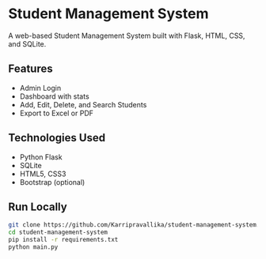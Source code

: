 # Student Management System

A web-based Student Management System built with Flask, HTML, CSS, and SQLite.

## Features
- Admin Login
- Dashboard with stats
- Add, Edit, Delete, and Search Students
- Export to Excel or PDF

## Technologies Used
- Python Flask
- SQLite
- HTML5, CSS3
- Bootstrap (optional)

## Run Locally
```bash
git clone https://github.com/Karripravallika/student-management-system.git
cd student-management-system
pip install -r requirements.txt
python main.py
